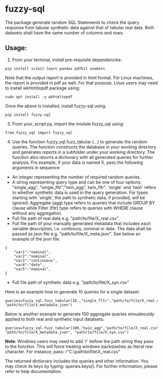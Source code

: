 # fuzzy-sql

The package generate random SQL Statements to check the query response from tabular synthetic data against that of tabular real data. Both datasets shall have the same number of columns and rows. 

## Usage:

1) From your terminal, install pre-requisite dependencies: 
```
pip install scikit-learn pandas pdfkit seaborn
```
Note that the output report is provided in html format. For Linux machines, the report is provided in pdf as well. For that purpose, Linux users may need to install wkhtmltopdf package using:
```
sudo apt install -y wkhtmltopdf
```
Once the above is installed, install fuzzy-sql using:

```
pip install fuzzy-sql
```

3) From your_script.py, import the module fuzzy_sql using:
``` 
from fuzzy_sql import fuzzy_sql
```

4) Use the function fuzzy_sql.fuzz_tabular (...) to generate the random queries. The function constructs the database in your working directory and generates reports in a subfolder under your working directory. The function also  returns a dictionary with all generated queries for further analysis. Fro example, if your data is named X, pass the following arguments in sequence:
* An integer representing the number of required random queries.
* A string representing query type and can be one of four options: "single_agg", "single_fltr","twin_agg", twin_fltr". 'single' and 'twin' refers to whether synthetic data is used in the query generation. For types starting with 'single', the path to synthetic data, if provided, will be ignored. Aggregate (agg) type refers to queries that include GROUP BY clause while Filter (fltr) type refers to queries with WHERE clause without any aggregation.  
* Full file path of real data e.g. "path/to/file/X_real.csv". 
* Full file path of your manually generated metadata that includes each variable description, i.e. continuos, nominal or date. The data shall be passed as json file e.g. "path/to/file/X_meta.json".  See below an example of the json file:
```
{
    "var1":"nominal",
    "var2":"nominal",
    "var3":"continuous",
    "var4":"date",
    "var5":"nominal",
}
```
* Full file path of synthetic data e.g. "path/to/file/X_syn.csv"

Here is an example how to generate 10 queries for a single  dataset:
```
queries=fuzzy_sql.fuzz_tabular(10,,"single_fltr","path/to/file/X_real.csv", "path/to/file/X_metadata.json")
```
Below is another example to generate 100 aggregate queries simualeouldy applied to both real and synthetic input datatsets:

```
queries=fuzzy_sql.fuzz_tabular(100,"twin_agg","path/to/file/X_real.csv", "path/to/file/X_metadata.json", "path/to/file/X_syn.csv")
```

**Note**: Windows users may need to add 'r' before the path string they pass to the function. This will force treating windows backslashes as literal raw character. For instance, pass: r"C:\path\to\file\X_real.csv"

The returned dictionary includes the queries and other information. You may check its keys by typing: queries.keys(). For further information, please refer to help documentation. 